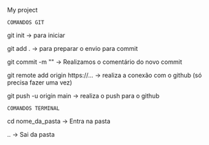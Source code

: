 My project

    COMANDOS GIT

git init -> para iniciar

git add . -> para preparar o envio para commit

git commit -m "" -> Realizamos o comentário do novo commit

git remote add origin https://... -> realiza a conexão com o github
(só precisa fazer uma vez)

git push -u origin main -> realiza o push para o github

    COMANDOS TERMINAL

cd nome_da_pasta -> Entra na pasta

.. -> Sai da pasta
